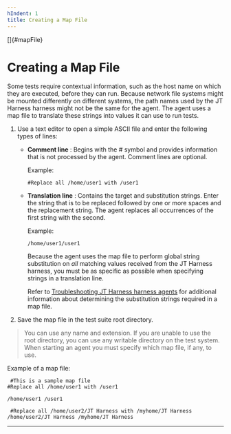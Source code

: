 ```yaml
---
hIndent: 1
title: Creating a Map File
---
```


[]{#mapFile}

# Creating a Map File

Some tests require contextual information, such as the host name on which they are executed, before
they can run. Because network file systems might be mounted differently on different systems, the
path names used by the JT Harness harness might not be the same for the agent. The agent uses a map
file to translate these strings into values it can use to run tests.

1.  Use a text editor to open a simple ASCII file and enter the following types of lines:
    -   **Comment line** : Begins with the \# symbol and provides information that is not processed
        by the agent. Comment lines are optional.

        Example:

        `#Replace all /home/user1 with /user1`

    -   **Translation line** : Contains the target and substitution strings. Enter the string that
        is to be replaced followed by one or more spaces and the replacement string. The agent
        replaces all occurrences of the first string with the second.

        Example:

        `/home/user1/user1`

        Because the agent uses the map file to perform global string substitution on *all* matching
        values received from the JT Harness harness, you must be as specific as possible when
        specifying strings in a translation line.

        Refer to [Troubleshooting JT Harness harness agents](troubleshooting.html) for additional
        information about determining the substitution strings required in a map file.
2.  Save the map file in the test suite root directory.

> You can use any name and extension. If you are unable to use the root directory, you can use any
> writable directory on the test system. When starting an agent you must specify which map file, if
> any, to use.

Example of a map file:

` #This is a sample map file`\
`#Replace all /home/user1 with /user1 `

` /home/user1 /user1 `

` #Replace all /home/user2/JT Harness with /myhome/JT Harness`\
`/home/user2/JT Harness /myhome/JT Harness `

----------------------------------------------------------------------------------------------------


